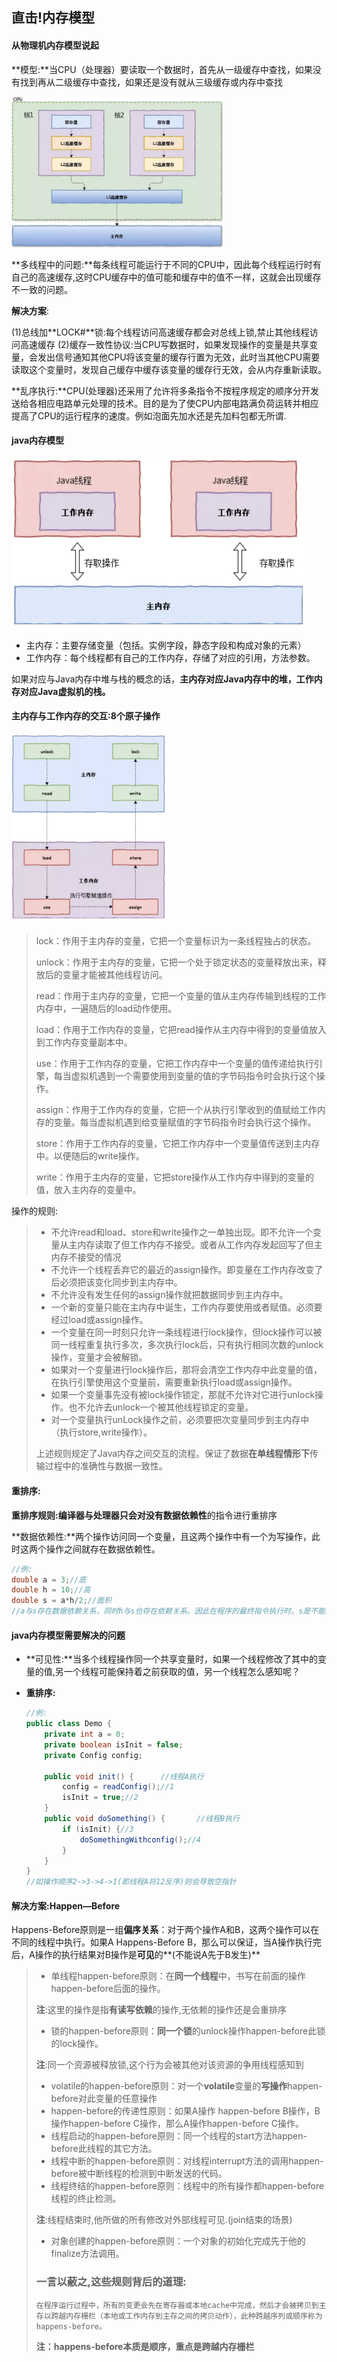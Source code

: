 ## 直击!内存模型

#### 从物理机内存模型说起

​	**模型:**当CPU（处理器）要读取一个数据时，首先从一级缓存中查找，如果没有找到再从二级缓存中查找，如果还是没有就从三级缓存或内存中查找

<img src="./image/cpu物理内存模型.png" alt="cpu物理内存模型" style="zoom:33%;" />

**多线程中的问题:**每条线程可能运行于不同的CPU中，因此每个线程运行时有自己的高速缓存,这时CPU缓存中的值可能和缓存中的值不一样，这就会出现缓存不一致的问题。

**解决方案**:

(1)总线加**LOCK#**锁:每个线程访问高速缓存都会对总线上锁,禁止其他线程访问高速缓存												     (2)缓存一致性协议:当CPU写数据时，如果发现操作的变量是共享变量，会发出信号通知其他CPU将该变量的缓存行置为无效，此时当其他CPU需要读取这个变量时，发现自己缓存中缓存该变量的缓存行无效，会从内存重新读取。

**乱序执行:**CPU(处理器)还采用了允许将多条指令不按程序规定的顺序分开发送给各相应电路单元处理的技术。目的是为了使CPU内部电路满负荷运转并相应提高了CPU的运行程序的速度。例如泡面先加水还是先加料包都无所谓.

#### java内存模型

<img src="./image/java内存模型.png" alt="java内存模型" style="zoom:50%;" />

- 主内存：主要存储变量（包括。实例字段，静态字段和构成对象的元素）
- 工作内存：每个线程都有自己的工作内存，存储了对应的引用，方法参数。

如果对应与Java内存中堆与栈的概念的话，**主内存对应Java内存中的堆，工作内存对应Java虚拟机的栈。**

#### 主内存与工作内存的交互:8个原子操作

#### <img src="./image/java内存交互操作.png" alt="java内存交互操作" style="zoom:33%;" />

> lock：作用于主内存的变量，它把一个变量标识为一条线程独占的状态。
>
> unlock：作用于主内存的变量，它把一个处于锁定状态的变量释放出来，释放后的变量才能被其他线程访问。
>
> read：作用于主内存的变量，它把一个变量的值从主内存传输到线程的工作内存中，一遍随后的load动作使用。
>
> load：作用于工作内存的变量，它把read操作从主内存中得到的变量值放入到工作内存变量副本中。
>
> use：作用于工作内存的变量，它把工作内存中一个变量的值传递给执行引擎，每当虚拟机遇到一个需要使用到变量的值的字节码指令时会执行这个操作。
>
> assign：作用于工作内存的变量，它把一个从执行引擎收到的值赋给工作内存的变量。每当虚拟机遇到给变量赋值的字节码指令时会执行这个操作。
>
> store：作用于工作内存的变量，它把工作内存中一个变量值传送到主内存中。以便随后的write操作。
>
> write：作用于主内存的变量，它把store操作从工作内存中得到的变量的值，放入主内存的变量中。

操作的规则:

> - 不允许read和load、store和write操作之一单独出现。即不允许一个变量从主内存读取了但工作内存不接受。或者从工作内存发起回写了但主内存不接受的情况
> - 不允许一个线程丢弃它的最近的assign操作。即变量在工作内存改变了后必须把该变化同步到主内存中。
> - 不允许没有发生任何的assign操作就把数据同步到主内存中。
> - 一个新的变量只能在主内存中诞生，工作内存要使用或者赋值。必须要经过load或assign操作。
> - 一个变量在同一时刻只允许一条线程进行lock操作，但lock操作可以被同一线程重复执行多次，多次执行lock后，只有执行相同次数的unlock操作，变量才会被解锁。
> - 如果对一个变量进行lock操作后，那将会清空工作内存中此变量的值，在执行引擎使用这个变量前，需要重新执行load或assign操作。
> - 如果一个变量事先没有被lock操作锁定，那就不允许对它进行unlock操作。也不允许去unlock一个被其他线程锁定的变量。
> - 对一个变量执行unLock操作之前，必须要把次变量同步到主内存中（执行store,write操作）。
>
> 上述规则规定了Java内存之间交互的流程。保证了数据**在单线程情形下**传输过程中的准确性与数据一致性。

#### 重排序:

​	**重排序规则:**编译器与处理器只会对**没有数据依赖性**的指令进行重排序

​	**数据依赖性:**两个操作访问同一个变量，且这两个操作中有一个为写操作，此时这两个操作之间就存在数据依赖性。

```java
//例:
double a = 3;//底	
double h = 10;//高	
double s = a*h/2;//面积	
//a与s存在数据依赖关系，同时h与s也存在依赖关系。因此在程序的最终指令执行时。s是不能排在a与h之前。因为a与h不存在着数据依赖关系。所以处理器可以对a与h之前的执行顺序重排序。
```

#### java内存模型需要解决的问题

- **可见性:**当多个线程操作同一个共享变量时，如果一个线程修改了其中的变量的值,另一个线程可能保持着之前获取的值，另一个线程怎么感知呢？

- **重排序:**

  ```java
  //例:
  public class Demo {
      private int a = 0;
      private boolean isInit = false;
      private Config config;
  
      public void init() {		//线程A执行
          config = readConfig();//1
          isInit = true;//2
      }
      public void doSomething() {		//线程B执行
          if (isInit) {//3
              doSomethingWithconfig();//4
          }
      }
  }
  //如操作顺序2->3->4->1(即线程A将12反序)则会导致空指针
  ```

#### 解决方案:Happen—Before

Happens-Before原则是一组**偏序关系**：对于两个操作A和B，这两个操作可以在不同的线程中执行。如果A Happens-Before B，那么可以保证，当A操作执行完后，A操作的执行结果对B操作是**可见**的**(不能说A先于B发生)**

> - 单线程happen-before原则：在**同一个线程**中，书写在前面的操作happen-before后面的操作。
>
> **注**:这里的操作是指**有读写依赖**的操作,无依赖的操作还是会重排序
>
> - 锁的happen-before原则：**同一个锁**的unlock操作happen-before此锁的lock操作。
>
> **注**:同一个资源被释放锁,这个行为会被其他对该资源的争用线程感知到
>
> - volatile的happen-before原则：对一个**volatile**变量的**写操作**happen-before对此变量的任意操作
> - happen-before的传递性原则：如果A操作 happen-before B操作，B操作happen-before C操作，那么A操作happen-before C操作。
> - 线程启动的happen-before原则：同一个线程的start方法happen-before此线程的其它方法。
> - 线程中断的happen-before原则：对线程interrupt方法的调用happen-before被中断线程的检测到中断发送的代码。
> - 线程终结的happen-before原则：线程中的所有操作都happen-before线程的终止检测。
>
> **注**:线程结束时,他所做的所有修改对外部线程可见.(join结束的场景)
>
> - 对象创建的happen-before原则：一个对象的初始化完成先于他的finalize方法调用。
>
> ### 一言以蔽之,这些规则背后的道理:
>
> ```
> 在程序运行过程中，所有的变更会先在寄存器或本地cache中完成，然后才会被拷贝到主存以跨越内存栅栏（本地或工作内存到主存之间的拷贝动作），此种跨越序列或顺序称为happens-before。
> ```
>
> **注：happens-before本质是顺序，重点是跨越内存栅栏**